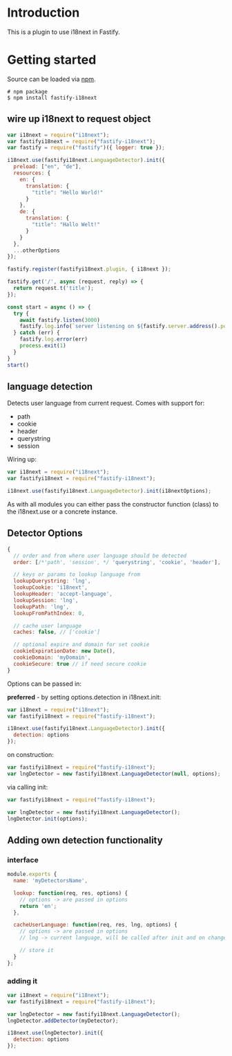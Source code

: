 # Introduction

This is a plugin to use i18next in Fastify.

# Getting started

Source can be loaded via [npm](https://www.npmjs.com/package/fastify-i18next).

```
# npm package
$ npm install fastify-i18next
```

## wire up i18next to request object

```js
var i18next = require("i18next");
var fastifyi18next = require("fastify-i18next");
var fastify = require("fastify")({ logger: true });

i18next.use(fastifyi18next.LanguageDetector).init({
  preload: ["en", "de"],
  resources: {
    en: {
      translation: {
        "title": "Hello World!"
      }
    },
    de: {
      translation: {
        "title": "Hallo Welt!"
      }
    }
  },
  ...otherOptions
});

fastify.register(fastifyi18next.plugin, { i18next });

fastify.get('/', async (request, reply) => {
  return request.t('title');
});

const start = async () => {
  try {
    await fastify.listen(3000)
    fastify.log.info(`server listening on ${fastify.server.address().port}`)
  } catch (err) {
    fastify.log.error(err)
    process.exit(1)
  }
}
start()

```

## language detection

Detects user language from current request. Comes with support for:

- path
- cookie
- header
- querystring
- session

Wiring up:

```js
var i18next = require("i18next");
var fastifyi18next = require("fastify-i18next");

i18next.use(fastifyi18next.LanguageDetector).init(i18nextOptions);
```

As with all modules you can either pass the constructor function (class) to the i18next.use or a concrete instance.

## Detector Options

```js
{
  // order and from where user language should be detected
  order: [/*'path', 'session', */ 'querystring', 'cookie', 'header'],

  // keys or params to lookup language from
  lookupQuerystring: 'lng',
  lookupCookie: 'i18next',
  lookupHeader: 'accept-language',
  lookupSession: 'lng',
  lookupPath: 'lng',
  lookupFromPathIndex: 0,

  // cache user language
  caches: false, // ['cookie']

  // optional expire and domain for set cookie
  cookieExpirationDate: new Date(),
  cookieDomain: 'myDomain',
  cookieSecure: true // if need secure cookie
}
```

Options can be passed in:

**preferred** - by setting options.detection in i18next.init:

```js
var i18next = require("i18next");
var fastifyi18next = require("fastify-i18next");

i18next.use(fastifyi18next.LanguageDetector).init({
  detection: options
});
```

on construction:

```js
var fastifyi18next = require("fastify-i18next");
var lngDetector = new fastifyi18next.LanguageDetector(null, options);
```

via calling init:

```js
var fastifyi18next = require("fastify-i18next");

var lngDetector = new fastifyi18next.LanguageDetector();
lngDetector.init(options);
```

## Adding own detection functionality

### interface

```js
module.exports {
  name: 'myDetectorsName',

  lookup: function(req, res, options) {
    // options -> are passed in options
    return 'en';
  },

  cacheUserLanguage: function(req, res, lng, options) {
    // options -> are passed in options
    // lng -> current language, will be called after init and on changeLanguage

    // store it
  }
};
```

### adding it

```js
var i18next = require("i18next");
var fastifyi18next = require("fastify-i18next");

var lngDetector = new fastifyi18next.LanguageDetector();
lngDetector.addDetector(myDetector);

i18next.use(lngDetector).init({
  detection: options
});
```
